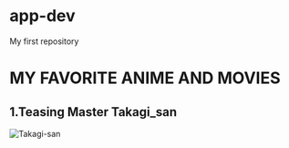 # app-dev
My first repository

# **MY FAVORITE ANIME AND MOVIES**
## **1.Teasing Master Takagi_san**
![Takagi-san]([https://github.com/JF141099/app-dev/assets/156996568/aaa470b0-2176-4803-9816-381251e5a0ae](https://resizing.flixster.com/NXF41NU2nOMSXshZpeq-sMAvZ_4=/206x305/v2/https://resizing.flixster.com/-XZAfHZM39UwaGJIFWKAE8fS0ak=/v3/t/assets/p16567620_b_v8_aa.jpg)https://resizing.flixster.com/NXF41NU2nOMSXshZpeq-sMAvZ_4=/206x305/v2/https://resizing.flixster.com/-XZAfHZM39UwaGJIFWKAE8fS0ak=/v3/t/assets/p16567620_b_v8_aa.jpg)

